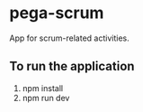 # pega-scrum
App for scrum-related activities.


## To run the application
1. npm install
2. npm run dev
